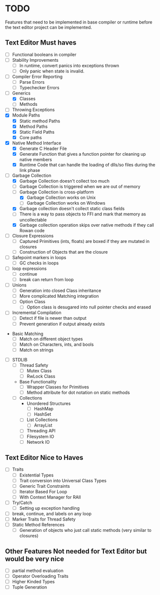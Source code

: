 # TODO
Features that need to be implemented in base compiler or runtime before the text editor project
can be implemented.

## Text Editor Must haves
* [ ] Functional booleans in compiler
* [ ] Stability Improvements
  * [ ] In runtime, convert panics into exceptions thrown
  * [ ] Only panic when state is invalid.
* [ ] Compiler Error Reporting
  * [ ] Parse Errors
  * [ ] Typechecker Errors
* [ ] Generics
  * [x] Classes
  * [ ] Methods
* [ ] Throwing Exceptions
* [x] Module Paths
  * [x] Static method Paths
  * [x] Method Paths
  * [x] Static Field Paths
  * [x] Core paths
* [x] Native Method Interface
  * [x] Generate C Header File
  * [x] Generate Function that gives a function pointer for cleaning up native members
  * [x] Runtime Code that can handle the loading of dlls/so files during the link phase
* [ ] Garbage Collection
  * [x] Garbage Collection doesn't collect too much 
  * [ ] Garbage Collection is triggered when we are out of memory
  * [ ] Garbage Collection is cross-platform
    * [x] Garbage Collection works on Unix
    * [ ] Garbage Collection works on Windows
  * [x] Garbage collection doesn't collect static class fields
  * [ ] There is a way to pass objects to FFI and mark that memory as uncollectable
  * [x] Garbage collection operation skips over native methods if they call Rowan code
* [ ] Closure Expressions
  * [ ] Captured Primitives (ints, floats) are boxed if they are mutated in closures
  * [ ] Construction of Objects that are the closure
* [ ] Safepoint markers in loops
  * [ ] GC checks in loops
* [ ] loop expressions
  * [ ] continue
  * [ ] break can return from loop
* [ ] Unions
  * [ ] Generation into closed Class inheritance
  * [ ] More complicated Matching integration
  * [ ] Option Class
    * [ ] Option class is desugared into null pointer checks and erased
* [ ] Incremental Compilation
  * [ ] Detect if file is newer than output
  * [ ] Prevent generation if output already exists
* Basic Matching
  * [ ] Match on different object types
  * [ ] Match on Characters, ints, and bools
  * [ ] Match on strings
* [ ] STDLIB
  * [ ] Thread Safety
    * [ ] Mutex Class
    * [ ] RwLock Class
  * Base Functionality
    * [ ] Wrapper Classes for Primitives
    * [ ] Method attribute for dot notation on static methods
  * [ ] Collections
    * Unordered Structures 
      * [ ] HashMap
      * [ ] HashSet
    * [ ] List Collections
      * [ ] ArrayList
    * [ ] Threading API
    * [ ] Filesystem IO
    * [ ] Network IO

## Text Editor Nice to Haves
* [ ] Traits
  * [ ] Existential Types
  * [ ] Trait conversion into Universal Class Types
  * [ ] Generic Trait Constraints
  * [ ] Iterator Based For Loop
  * [ ] With Context Manager for RAII
* [ ] Try/Catch
  * [ ] Setting up exception handling
* [ ] break, continue, and labels on any loop
* [ ] Marker Traits for Thread Safety
* [ ] Static Method References
  * [ ] Generation of objects who just call static methods (very similar to closures) 

## Other Features Not needed for Text Editor but would be very nice
* [ ] partial method evaluation
* [ ] Operator Overloading Traits
* [ ] Higher Kinded Types
* [ ] Tuple Generation